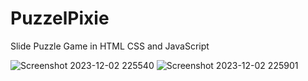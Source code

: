 # PuzzelPixie
Slide Puzzle Game in HTML CSS and JavaScript


![Screenshot 2023-12-02 225540](https://github.com/rashmisharmila/PuzzelPixie/assets/108237108/eeac2a02-bca6-4834-8176-5fc7dc08db33)
![Screenshot 2023-12-02 225901](https://github.com/rashmisharmila/PuzzelPixie/assets/108237108/9e8ccb12-5500-42a5-afc3-714d26b8bfc2)
